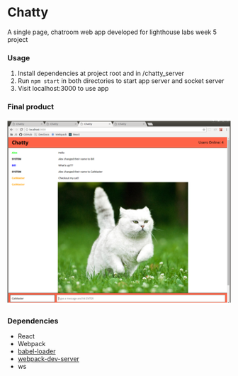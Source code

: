 Chatty
=====================

A single page, chatroom web app developed for lighthouse labs week 5 project

### Usage

1. Install dependencies at project root and in /chatty_server
2. Run `npm start` in both directories to start app server and socket server
3. Visit localhost:3000 to use app

### Final product
!["Chatty"](https://github.com/ahache/chatty/blob/master/docs/Chatty.png?raw=true)

### Dependencies

* React
* Webpack
* [babel-loader](https://github.com/babel/babel-loader)
* [webpack-dev-server](https://github.com/webpack/webpack-dev-server)
* ws